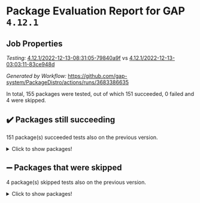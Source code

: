 # Package Evaluation Report for GAP `4.12.1`

## Job Properties

*Testing:* [4.12.1/2022-12-13-08:31:05-79840a9f](https://github.com/gap-system/PackageDistro/blob/data/reports/4.12.1/2022-12-13-08:31:05-79840a9f) vs [4.12.1/2022-12-13-03:03:11-83ce948d](https://github.com/gap-system/PackageDistro/blob/data/reports/4.12.1/2022-12-13-03:03:11-83ce948d)

*Generated by Workflow:* https://github.com/gap-system/PackageDistro/actions/runs/3683386635

In total, 155 packages were tested, out of which 151 succeeded, 0 failed and 4 were skipped.

## :heavy_check_mark: Packages still succeeding

151 package(s) succeeded tests also on the previous version.
<details><summary>Click to show packages!</summary>

- 4ti2interface 2022.09-01 [(success)](https://github.com/gap-system/PackageDistro/actions/runs/3683386635/jobs/6232140618)
- ace 5.6.1 [(success)](https://github.com/gap-system/PackageDistro/actions/runs/3683386635/jobs/6232140768)
- aclib 1.3.2 [(success)](https://github.com/gap-system/PackageDistro/actions/runs/3683386635/jobs/6232140990)
- agt 0.3 [(success)](https://github.com/gap-system/PackageDistro/actions/runs/3683386635/jobs/6232141123)
- alnuth 3.2.1 [(success)](https://github.com/gap-system/PackageDistro/actions/runs/3683386635/jobs/6232141233)
- anupq 3.2.6 [(success)](https://github.com/gap-system/PackageDistro/actions/runs/3683386635/jobs/6232141359)
- atlasrep 2.1.6 [(success)](https://github.com/gap-system/PackageDistro/actions/runs/3683386635/jobs/6232141480)
- autodoc 2022.10.20 [(success)](https://github.com/gap-system/PackageDistro/actions/runs/3683386635/jobs/6232141623)
- automata 1.15 [(success)](https://github.com/gap-system/PackageDistro/actions/runs/3683386635/jobs/6232141768)
- automgrp 1.3.2 [(success)](https://github.com/gap-system/PackageDistro/actions/runs/3683386635/jobs/6232141900)
- autpgrp 1.11 [(success)](https://github.com/gap-system/PackageDistro/actions/runs/3683386635/jobs/6232142069)
- cap 2022.12-08 [(success)](https://github.com/gap-system/PackageDistro/actions/runs/3683386635/jobs/6232142244)
- caratinterface 2.3.4 [(success)](https://github.com/gap-system/PackageDistro/actions/runs/3683386635/jobs/6232142382)
- cddinterface 2022.11.01 [(success)](https://github.com/gap-system/PackageDistro/actions/runs/3683386635/jobs/6232142506)
- circle 1.6.5 [(success)](https://github.com/gap-system/PackageDistro/actions/runs/3683386635/jobs/6232142630)
- classicpres 1.22 [(success)](https://github.com/gap-system/PackageDistro/actions/runs/3683386635/jobs/6232142735)
- cohomolo 1.6.10 [(success)](https://github.com/gap-system/PackageDistro/actions/runs/3683386635/jobs/6232142852)
- congruence 1.2.4 [(success)](https://github.com/gap-system/PackageDistro/actions/runs/3683386635/jobs/6232142958)
- corelg 1.56 [(success)](https://github.com/gap-system/PackageDistro/actions/runs/3683386635/jobs/6232143076)
- crime 1.6 [(success)](https://github.com/gap-system/PackageDistro/actions/runs/3683386635/jobs/6232143194)
- crisp 1.4.5 [(success)](https://github.com/gap-system/PackageDistro/actions/runs/3683386635/jobs/6232143329)
- crypting 0.10.4 [(success)](https://github.com/gap-system/PackageDistro/actions/runs/3683386635/jobs/6232143429)
- cryst 4.1.25 [(success)](https://github.com/gap-system/PackageDistro/actions/runs/3683386635/jobs/6232143534)
- crystcat 1.1.10 [(success)](https://github.com/gap-system/PackageDistro/actions/runs/3683386635/jobs/6232143644)
- ctbllib 1.3.4 [(success)](https://github.com/gap-system/PackageDistro/actions/runs/3683386635/jobs/6232143754)
- cubefree 1.19 [(success)](https://github.com/gap-system/PackageDistro/actions/runs/3683386635/jobs/6232143860)
- curlinterface 2.3.1 [(success)](https://github.com/gap-system/PackageDistro/actions/runs/3683386635/jobs/6232143982)
- cvec 2.7.6 [(success)](https://github.com/gap-system/PackageDistro/actions/runs/3683386635/jobs/6232144107)
- datastructures 0.3.0 [(success)](https://github.com/gap-system/PackageDistro/actions/runs/3683386635/jobs/6232144209)
- deepthought 1.0.6 [(success)](https://github.com/gap-system/PackageDistro/actions/runs/3683386635/jobs/6232144288)
- design 1.7 [(success)](https://github.com/gap-system/PackageDistro/actions/runs/3683386635/jobs/6232144390)
- difsets 2.3.1 [(success)](https://github.com/gap-system/PackageDistro/actions/runs/3683386635/jobs/6232144492)
- digraphs 1.6.1 [(success)](https://github.com/gap-system/PackageDistro/actions/runs/3683386635/jobs/6232144595)
- edim 1.3.6 [(success)](https://github.com/gap-system/PackageDistro/actions/runs/3683386635/jobs/6232144733)
- example 4.3.2 [(success)](https://github.com/gap-system/PackageDistro/actions/runs/3683386635/jobs/6232144861)
- examplesforhomalg 2022.11-01 [(success)](https://github.com/gap-system/PackageDistro/actions/runs/3683386635/jobs/6232144988)
- factint 1.6.3 [(success)](https://github.com/gap-system/PackageDistro/actions/runs/3683386635/jobs/6232145117)
- ferret 1.0.9 [(success)](https://github.com/gap-system/PackageDistro/actions/runs/3683386635/jobs/6232145208)
- fga 1.4.0 [(success)](https://github.com/gap-system/PackageDistro/actions/runs/3683386635/jobs/6232145342)
- fining 1.5.3 [(success)](https://github.com/gap-system/PackageDistro/actions/runs/3683386635/jobs/6232145462)
- float 1.0.3 [(success)](https://github.com/gap-system/PackageDistro/actions/runs/3683386635/jobs/6232145606)
- format 1.4.3 [(success)](https://github.com/gap-system/PackageDistro/actions/runs/3683386635/jobs/6232145764)
- forms 1.2.9 [(success)](https://github.com/gap-system/PackageDistro/actions/runs/3683386635/jobs/6232145892)
- fplsa 1.2.5 [(success)](https://github.com/gap-system/PackageDistro/actions/runs/3683386635/jobs/6232146006)
- fr 2.4.12 [(success)](https://github.com/gap-system/PackageDistro/actions/runs/3683386635/jobs/6232146112)
- francy 1.2.5 [(success)](https://github.com/gap-system/PackageDistro/actions/runs/3683386635/jobs/6232146232)
- fwtree 1.3 [(success)](https://github.com/gap-system/PackageDistro/actions/runs/3683386635/jobs/6232146323)
- gapdoc 1.6.6 [(success)](https://github.com/gap-system/PackageDistro/actions/runs/3683386635/jobs/6232146447)
- gauss 2022.11-01 [(success)](https://github.com/gap-system/PackageDistro/actions/runs/3683386635/jobs/6232146555)
- gaussforhomalg 2022.08-03 [(success)](https://github.com/gap-system/PackageDistro/actions/runs/3683386635/jobs/6232146685)
- gbnp 1.0.5 [(success)](https://github.com/gap-system/PackageDistro/actions/runs/3683386635/jobs/6232146858)
- generalizedmorphismsforcap 2022.11-01 [(success)](https://github.com/gap-system/PackageDistro/actions/runs/3683386635/jobs/6232147020)
- genss 1.6.8 [(success)](https://github.com/gap-system/PackageDistro/actions/runs/3683386635/jobs/6232147193)
- gradedmodules 2022.09-02 [(success)](https://github.com/gap-system/PackageDistro/actions/runs/3683386635/jobs/6232147314)
- gradedringforhomalg 2022.11-01 [(success)](https://github.com/gap-system/PackageDistro/actions/runs/3683386635/jobs/6232147442)
- grape 4.9.0 [(success)](https://github.com/gap-system/PackageDistro/actions/runs/3683386635/jobs/6232147581)
- groupoids 1.71 [(success)](https://github.com/gap-system/PackageDistro/actions/runs/3683386635/jobs/6232147690)
- grpconst 2.6.3 [(success)](https://github.com/gap-system/PackageDistro/actions/runs/3683386635/jobs/6232147803)
- guarana 0.96.3 [(success)](https://github.com/gap-system/PackageDistro/actions/runs/3683386635/jobs/6232147903)
- guava 3.17 [(success)](https://github.com/gap-system/PackageDistro/actions/runs/3683386635/jobs/6232148041)
- hap 1.47 [(success)](https://github.com/gap-system/PackageDistro/actions/runs/3683386635/jobs/6232148211)
- hapcryst 0.1.15 [(success)](https://github.com/gap-system/PackageDistro/actions/runs/3683386635/jobs/6232148333)
- hecke 1.5.3 [(success)](https://github.com/gap-system/PackageDistro/actions/runs/3683386635/jobs/6232148443)
- help 3.5 [(success)](https://github.com/gap-system/PackageDistro/actions/runs/3683386635/jobs/6232148573)
- homalg 2022.11-01 [(success)](https://github.com/gap-system/PackageDistro/actions/runs/3683386635/jobs/6232148714)
- homalgtocas 2022.11-02 [(success)](https://github.com/gap-system/PackageDistro/actions/runs/3683386635/jobs/6232148821)
- idrel 2.44 [(success)](https://github.com/gap-system/PackageDistro/actions/runs/3683386635/jobs/6232148946)
- images 1.3.1 [(success)](https://github.com/gap-system/PackageDistro/actions/runs/3683386635/jobs/6232149074)
- intpic 0.3.0 [(success)](https://github.com/gap-system/PackageDistro/actions/runs/3683386635/jobs/6232149211)
- io 4.8.0 [(success)](https://github.com/gap-system/PackageDistro/actions/runs/3683386635/jobs/6232149325)
- io_forhomalg 2022.11-01 [(success)](https://github.com/gap-system/PackageDistro/actions/runs/3683386635/jobs/6232149448)
- irredsol 1.4.4 [(success)](https://github.com/gap-system/PackageDistro/actions/runs/3683386635/jobs/6232149550)
- json 2.1.1 [(success)](https://github.com/gap-system/PackageDistro/actions/runs/3683386635/jobs/6232149658)
- jupyterkernel 1.4.1 [(success)](https://github.com/gap-system/PackageDistro/actions/runs/3683386635/jobs/6232149753)
- jupyterviz 1.5.6 [(success)](https://github.com/gap-system/PackageDistro/actions/runs/3683386635/jobs/6232149857)
- kan 1.34 [(success)](https://github.com/gap-system/PackageDistro/actions/runs/3683386635/jobs/6232149961)
- kbmag 1.5.10 [(success)](https://github.com/gap-system/PackageDistro/actions/runs/3683386635/jobs/6232150140)
- laguna 3.9.5 [(success)](https://github.com/gap-system/PackageDistro/actions/runs/3683386635/jobs/6232150252)
- liealgdb 2.2.1 [(success)](https://github.com/gap-system/PackageDistro/actions/runs/3683386635/jobs/6232150384)
- liepring 2.8 [(success)](https://github.com/gap-system/PackageDistro/actions/runs/3683386635/jobs/6232150490)
- liering 2.4.2 [(success)](https://github.com/gap-system/PackageDistro/actions/runs/3683386635/jobs/6232150610)
- linearalgebraforcap 2022.12-03 [(success)](https://github.com/gap-system/PackageDistro/actions/runs/3683386635/jobs/6232150719)
- localizeringforhomalg 2022.11-01 [(success)](https://github.com/gap-system/PackageDistro/actions/runs/3683386635/jobs/6232150806)
- loops 3.4.3 [(success)](https://github.com/gap-system/PackageDistro/actions/runs/3683386635/jobs/6232150953)
- lpres 1.0.3 [(success)](https://github.com/gap-system/PackageDistro/actions/runs/3683386635/jobs/6232151083)
- majoranaalgebras 1.5.1 [(success)](https://github.com/gap-system/PackageDistro/actions/runs/3683386635/jobs/6232151207)
- mapclass 1.4.6 [(success)](https://github.com/gap-system/PackageDistro/actions/runs/3683386635/jobs/6232151347)
- matgrp 0.70 [(success)](https://github.com/gap-system/PackageDistro/actions/runs/3683386635/jobs/6232151451)
- matricesforhomalg 2022.12-01 [(success)](https://github.com/gap-system/PackageDistro/actions/runs/3683386635/jobs/6232151567)
- modisom 2.5.3 [(success)](https://github.com/gap-system/PackageDistro/actions/runs/3683386635/jobs/6232151687)
- modulepresentationsforcap 2022.11-02 [(success)](https://github.com/gap-system/PackageDistro/actions/runs/3683386635/jobs/6232151818)
- modules 2022.11-01 [(success)](https://github.com/gap-system/PackageDistro/actions/runs/3683386635/jobs/6232151982)
- monoidalcategories 2022.11-05 [(success)](https://github.com/gap-system/PackageDistro/actions/runs/3683386635/jobs/6232152093)
- nconvex 2022.09-01 [(success)](https://github.com/gap-system/PackageDistro/actions/runs/3683386635/jobs/6232152238)
- nilmat 1.4.2 [(success)](https://github.com/gap-system/PackageDistro/actions/runs/3683386635/jobs/6232152360)
- nock 1.5 [(success)](https://github.com/gap-system/PackageDistro/actions/runs/3683386635/jobs/6232152481)
- normalizinterface 1.3.5 [(success)](https://github.com/gap-system/PackageDistro/actions/runs/3683386635/jobs/6232152591)
- nq 2.5.9 [(success)](https://github.com/gap-system/PackageDistro/actions/runs/3683386635/jobs/6232152750)
- numericalsgps 1.3.1 [(success)](https://github.com/gap-system/PackageDistro/actions/runs/3683386635/jobs/6232152854)
- openmath 11.5.2 [(success)](https://github.com/gap-system/PackageDistro/actions/runs/3683386635/jobs/6232152950)
- orb 4.9.0 [(success)](https://github.com/gap-system/PackageDistro/actions/runs/3683386635/jobs/6232153065)
- packagemanager 1.3.2 [(success)](https://github.com/gap-system/PackageDistro/actions/runs/3683386635/jobs/6232153190)
- patternclass 2.4.3 [(success)](https://github.com/gap-system/PackageDistro/actions/runs/3683386635/jobs/6232153321)
- permut 2.0.4 [(success)](https://github.com/gap-system/PackageDistro/actions/runs/3683386635/jobs/6232153442)
- polenta 1.3.10 [(success)](https://github.com/gap-system/PackageDistro/actions/runs/3683386635/jobs/6232153618)
- polymaking 0.8.6 [(success)](https://github.com/gap-system/PackageDistro/actions/runs/3683386635/jobs/6232153732)
- primgrp 3.4.3 [(success)](https://github.com/gap-system/PackageDistro/actions/runs/3683386635/jobs/6232153839)
- profiling 2.5.1 [(success)](https://github.com/gap-system/PackageDistro/actions/runs/3683386635/jobs/6232153987)
- qpa 1.34 [(success)](https://github.com/gap-system/PackageDistro/actions/runs/3683386635/jobs/6232154167)
- quagroup 1.8.3 [(success)](https://github.com/gap-system/PackageDistro/actions/runs/3683386635/jobs/6232154284)
- radiroot 2.9 [(success)](https://github.com/gap-system/PackageDistro/actions/runs/3683386635/jobs/6232154422)
- rcwa 4.7.1 [(success)](https://github.com/gap-system/PackageDistro/actions/runs/3683386635/jobs/6232154574)
- rds 1.8 [(success)](https://github.com/gap-system/PackageDistro/actions/runs/3683386635/jobs/6232154688)
- recog 1.4.2 [(success)](https://github.com/gap-system/PackageDistro/actions/runs/3683386635/jobs/6232154834)
- repndecomp 1.2.1 [(success)](https://github.com/gap-system/PackageDistro/actions/runs/3683386635/jobs/6232154953)
- repsn 3.1.0 [(success)](https://github.com/gap-system/PackageDistro/actions/runs/3683386635/jobs/6232155086)
- resclasses 4.7.3 [(success)](https://github.com/gap-system/PackageDistro/actions/runs/3683386635/jobs/6232155257)
- ringsforhomalg 2022.11-01 [(success)](https://github.com/gap-system/PackageDistro/actions/runs/3683386635/jobs/6232155417)
- sco 2022.09-01 [(success)](https://github.com/gap-system/PackageDistro/actions/runs/3683386635/jobs/6232155582)
- scscp 2.4.0 [(success)](https://github.com/gap-system/PackageDistro/actions/runs/3683386635/jobs/6232155716)
- semigroups 5.2.0 [(success)](https://github.com/gap-system/PackageDistro/actions/runs/3683386635/jobs/6232155852)
- sglppow 2.3 [(success)](https://github.com/gap-system/PackageDistro/actions/runs/3683386635/jobs/6232156023)
- sgpviz 0.999.5 [(success)](https://github.com/gap-system/PackageDistro/actions/runs/3683386635/jobs/6232156213)
- simpcomp 2.1.14 [(success)](https://github.com/gap-system/PackageDistro/actions/runs/3683386635/jobs/6232156396)
- singular 2022.09.23 [(success)](https://github.com/gap-system/PackageDistro/actions/runs/3683386635/jobs/6232156522)
- sl2reps 1.1 [(success)](https://github.com/gap-system/PackageDistro/actions/runs/3683386635/jobs/6232156664)
- sla 1.5.3 [(success)](https://github.com/gap-system/PackageDistro/actions/runs/3683386635/jobs/6232156822)
- smallgrp 1.5.1 [(success)](https://github.com/gap-system/PackageDistro/actions/runs/3683386635/jobs/6232156935)
- smallsemi 0.6.13 [(success)](https://github.com/gap-system/PackageDistro/actions/runs/3683386635/jobs/6232157029)
- sonata 2.9.6 [(success)](https://github.com/gap-system/PackageDistro/actions/runs/3683386635/jobs/6232157137)
- sophus 1.27 [(success)](https://github.com/gap-system/PackageDistro/actions/runs/3683386635/jobs/6232157250)
- spinsym 1.5.2 [(success)](https://github.com/gap-system/PackageDistro/actions/runs/3683386635/jobs/6232157378)
- standardff 0.9.4 [(success)](https://github.com/gap-system/PackageDistro/actions/runs/3683386635/jobs/6232157506)
- symbcompcc 1.3.2 [(success)](https://github.com/gap-system/PackageDistro/actions/runs/3683386635/jobs/6232157638)
- thelma 1.3 [(success)](https://github.com/gap-system/PackageDistro/actions/runs/3683386635/jobs/6232157761)
- tomlib 1.2.9 [(success)](https://github.com/gap-system/PackageDistro/actions/runs/3683386635/jobs/6232157904)
- toolsforhomalg 2022.12-01 [(success)](https://github.com/gap-system/PackageDistro/actions/runs/3683386635/jobs/6232158025)
- toric 1.9.5 [(success)](https://github.com/gap-system/PackageDistro/actions/runs/3683386635/jobs/6232158167)
- toricvarieties 2022.07.13 [(success)](https://github.com/gap-system/PackageDistro/actions/runs/3683386635/jobs/6232158288)
- transgrp 3.6.3 [(success)](https://github.com/gap-system/PackageDistro/actions/runs/3683386635/jobs/6232158422)
- ugaly 4.0.3 [(success)](https://github.com/gap-system/PackageDistro/actions/runs/3683386635/jobs/6232158518)
- unipot 1.5 [(success)](https://github.com/gap-system/PackageDistro/actions/runs/3683386635/jobs/6232158632)
- unitlib 4.1.0 [(success)](https://github.com/gap-system/PackageDistro/actions/runs/3683386635/jobs/6232158737)
- utils 0.81 [(success)](https://github.com/gap-system/PackageDistro/actions/runs/3683386635/jobs/6232158847)
- uuid 0.7 [(success)](https://github.com/gap-system/PackageDistro/actions/runs/3683386635/jobs/6232158958)
- walrus 0.9991 [(success)](https://github.com/gap-system/PackageDistro/actions/runs/3683386635/jobs/6232159054)
- wedderga 4.10.2 [(success)](https://github.com/gap-system/PackageDistro/actions/runs/3683386635/jobs/6232159148)
- xmod 2.88 [(success)](https://github.com/gap-system/PackageDistro/actions/runs/3683386635/jobs/6232159237)
- xmodalg 1.23 [(success)](https://github.com/gap-system/PackageDistro/actions/runs/3683386635/jobs/6232159349)
- yangbaxter 0.10.2 [(success)](https://github.com/gap-system/PackageDistro/actions/runs/3683386635/jobs/6232159471)
- zeromqinterface 0.14 [(success)](https://github.com/gap-system/PackageDistro/actions/runs/3683386635/jobs/6232159581)
</details>

## :heavy_minus_sign: Packages that were skipped

4 package(s) skipped tests also on the previous version.
<details><summary>Click to show packages!</summary>

- browse 1.8.19 [(skipped)](https://github.com/gap-system/PackageDistro/actions/runs/3683386635/jobs/6231913765)
- itc 1.5.1 [(skipped)](https://github.com/gap-system/PackageDistro/actions/runs/3683386635/jobs/6231913765)
- polycyclic 2.16 [(skipped)](https://github.com/gap-system/PackageDistro/actions/runs/3683386635/jobs/6231913765)
- xgap 4.31 [(skipped)](https://github.com/gap-system/PackageDistro/actions/runs/3683386635/jobs/6231913765)
</details>

